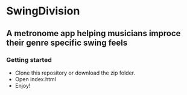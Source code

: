 # SwingDivision

## A metronome app helping musicians improce their genre specific swing feels

### Getting started
 - Clone this repository or download the zip folder.
 - Open index.html
 - Enjoy!
